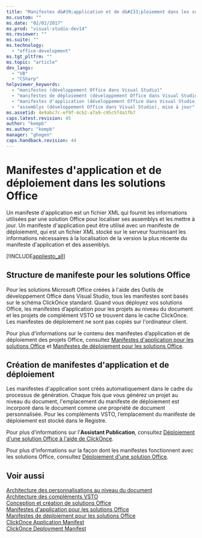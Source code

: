 ```yaml
---
title: "Manifestes d&#39;application et de d&#233;ploiement dans les solutions Office | Microsoft Docs"
ms.custom: ""
ms.date: "02/02/2017"
ms.prod: "visual-studio-dev14"
ms.reviewer: ""
ms.suite: ""
ms.technology: 
  - "office-development"
ms.tgt_pltfrm: ""
ms.topic: "article"
dev_langs: 
  - "VB"
  - "CSharp"
helpviewer_keywords: 
  - "manifestes (développement Office dans Visual Studio)"
  - "manifestes de déploiement (développement Office dans Visual Studio)"
  - "manifestes d'application (développement Office dans Visual Studio)"
  - "assemblys (développement Office dans Visual Studio), mise à jour"
ms.assetid: 4e9abc7c-ef9f-4cb2-a7a9-c95c5f4a1fb7
caps.latest.revision: 45
author: "kempb"
ms.author: "kempb"
manager: "ghogen"
caps.handback.revision: 44
---
```

# Manifestes d&#39;application et de d&#233;ploiement dans les solutions Office
  Un manifeste d'application est un fichier XML qui fournit les informations utilisées par une solution Office pour localiser ses assemblys et les mettre à jour. Un manifeste d'application peut être utilisé avec un manifeste de déploiement, qui est un fichier XML stocké sur le serveur fournissant les informations nécessaires à la localisation de la version la plus récente du manifeste d'application et des assemblys.  
  
 [!INCLUDE[appliesto_all](../vsto/includes/appliesto-all-md.md)]  
  
## Structure de manifeste pour les solutions Office  
 Pour les solutions Microsoft Office créées à l'aide des Outils de développement Office dans Visual Studio, tous les manifestes sont basés sur le schéma ClickOnce standard. Quand vous déployez vos solutions Office, les manifestes d’application pour les projets au niveau du document et les projets de complément VSTO se trouvent dans le cache ClickOnce. Les manifestes de déploiement ne sont pas copiés sur l'ordinateur client.  
  
 Pour plus d’informations sur le contenu des manifestes d’application et de déploiement des projets Office, consultez [Manifestes d'application pour les solutions Office](../vsto/application-manifests-for-office-solutions.md) et [Manifestes de déploiement pour les solutions Office](../vsto/deployment-manifests-for-office-solutions.md).  
  
## Création de manifestes d'application et de déploiement  
 Les manifestes d'application sont créés automatiquement dans le cadre du processus de génération. Chaque fois que vous générez un projet au niveau du document, l'emplacement du manifeste de déploiement est incorporé dans le document comme une propriété de document personnalisée. Pour les compléments VSTO, l’emplacement du manifeste de déploiement est stocké dans le Registre.  
  
 Pour plus d’informations sur l’**Assistant Publication**, consultez [Déploiement d'une solution Office à l'aide de ClickOnce](../vsto/deploying-an-office-solution-by-using-clickonce.md).  
  
 Pour plus d’informations sur la façon dont les manifestes fonctionnent avec les solutions Office, consultez [Déploiement d'une solution Office](../vsto/deploying-an-office-solution.md).  
  
## Voir aussi  
 [Architecture des personnalisations au niveau du document](../vsto/architecture-of-document-level-customizations.md)   
 [Architecture des compléments VSTO](../vsto/architecture-of-vsto-add-ins.md)   
 [Conception et création de solutions Office](../vsto/designing-and-creating-office-solutions.md)   
 [Manifestes d'application pour les solutions Office](../vsto/application-manifests-for-office-solutions.md)   
 [Manifestes de déploiement pour les solutions Office](../vsto/deployment-manifests-for-office-solutions.md)   
 [ClickOnce Application Manifest](../deployment/clickonce-application-manifest.md)   
 [ClickOnce Deployment Manifest](../deployment/clickonce-deployment-manifest.md)  
  
  